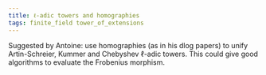 ```yaml
---
title: ℓ-adic towers and homographies
tags: finite_field tower_of_extensions
---
```


Suggested by Antoine: use homographies (as in his dlog papers) to
unify Artin-Schreier, Kummer and Chebyshev ℓ-adic towers. This could
give good algorithms to evaluate the Frobenius morphism.
